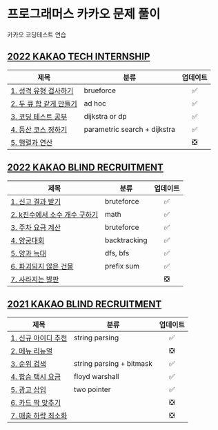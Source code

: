# **프로그래머스 카카오 문제 풀이**

카카오 코딩테스트 연습

## **[2022 KAKAO TECH INTERNSHIP](https://school.programmers.co.kr/learn/challenges?page=1&partIds=31236)**

|<center>제목</center>|<center>분류</center>|<center>업데이트</center>|
|:---|:---|:---:|
|[1. 성격 유형 검사하기](./2022%20KAKAO%20TECH%20INTERNSHIP/1.%20%EC%84%B1%EA%B2%A9%20%EC%9C%A0%ED%98%95%20%EA%B2%80%EC%82%AC%ED%95%98%EA%B8%B0.md)|brueforce|✅|
|[2. 두 큐 합 같게 만들기](./2022%20KAKAO%20TECH%20INTERNSHIP/2.%20%EB%91%90%20%ED%81%90%20%ED%95%A9%20%EA%B0%99%EA%B2%8C%20%EB%A7%8C%EB%93%A4%EA%B8%B0.md)|ad hoc|✅|
|[3. 코딩 테스트 공부](./2022%20KAKAO%20TECH%20INTERNSHIP//3.%20%EC%BD%94%EB%94%A9%20%ED%85%8C%EC%8A%A4%ED%8A%B8%20%EA%B3%B5%EB%B6%80.md)|dijkstra or dp |✅|
|[4. 등산 코스 정하기](./2022%20KAKAO%20TECH%20INTERNSHIP/4.%20%EB%93%B1%EC%82%B0%20%EC%BD%94%EC%8A%A4%20%EC%A0%95%ED%95%98%EA%B8%B0.md)|parametric search + dijkstra|✅|
|[5. 행렬과 연산](./2022%20KAKAO%20TECH%20INTERNSHIP/5.%20%ED%96%89%EB%A0%AC%EA%B3%BC%20%EC%97%B0%EC%82%B0.md)||❎|

## **[2022 KAKAO BLIND RECRUITMENT](https://school.programmers.co.kr/learn/challenges?page=1&partIds=25448)**

|<center>제목</center>|<center>분류</center>|<center>업데이트</center>|
|:---|:---|:---:|
|[1. 신고 결과 받기](./2022%20KAKAO%20BLIND%20RECRUITMENT/1.%20%EC%8B%A0%EA%B3%A0%20%EA%B2%B0%EA%B3%BC%20%EB%B0%9B%EA%B8%B0.md)|bruteforce|✅|
|[2. k진수에서 소수 개수 구하기](./2022%20KAKAO%20BLIND%20RECRUITMENT/2.%20k%EC%A7%84%EC%88%98%EC%97%90%EC%84%9C%20%EC%86%8C%EC%88%98%20%EA%B0%9C%EC%88%98%20%EA%B5%AC%ED%95%98%EA%B8%B0.md)|math|✅|
|[3. 주차 요금 계산](./2022%20KAKAO%20BLIND%20RECRUITMENT/3.%20%EC%A3%BC%EC%B0%A8%20%EC%9A%94%EA%B8%88%20%EA%B3%84%EC%82%B0.md)|bruteforce|✅|
|[4. 양궁대회](./2022%20KAKAO%20BLIND%20RECRUITMENT/4.%20%EC%96%91%EA%B6%81%EB%8C%80%ED%9A%8C.md)|backtracking|✅|
|[5. 양과 늑대](./2022%20KAKAO%20BLIND%20RECRUITMENT/5.%20%EC%96%91%EA%B3%BC%20%EB%8A%91%EB%8C%80.md)|dfs, bfs|✅|
|[6. 파괴되지 않은 건물](./2022%20KAKAO%20BLIND%20RECRUITMENT/6.%20%ED%8C%8C%EA%B4%B4%EB%90%98%EC%A7%80%20%EC%95%8A%EC%9D%80%20%EA%B1%B4%EB%AC%BC.md)|prefix sum|✅|
|[7. 사라지는 발판](./2022%20KAKAO%20BLIND%20RECRUITMENT/7.%20%EC%82%AC%EB%9D%BC%EC%A7%80%EB%8A%94%20%EB%B0%9C%ED%8C%90.md)||❎|

## **[2021 KAKAO BLIND RECRUITMENT](https://school.programmers.co.kr/learn/challenges?page=1&partIds=20069)**

|<center>제목</center>|<center>분류</center>|<center>업데이트</center>|
|:---|:---|:---:|
|[1. 신규 아이디 추천](./2021%20KAKAO%20BLIND%20RECRUITMENT/1.%20%EC%8B%A0%EA%B7%9C%20%EC%95%84%EC%9D%B4%EB%94%94%20%EC%B6%94%EC%B2%9C.md)|string parsing|✅|
|[2. 메뉴 리뉴얼](./2021%20KAKAO%20BLIND%20RECRUITMENT/2.%20%EB%A9%94%EB%89%B4%20%EB%A6%AC%EB%89%B4%EC%96%BC.md)| |❎|
|[3. 순위 검색](./2021%20KAKAO%20BLIND%20RECRUITMENT/3.%20%EC%88%9C%EC%9C%84%20%EA%B2%80%EC%83%89.md)| string parsing + bitmask|✅|
|[4. 합승 택시 요금](./2021%20KAKAO%20BLIND%20RECRUITMENT/./4.%20%ED%95%A9%EC%8A%B9%20%ED%83%9C%EC%8B%9C%20%EC%9A%94%EA%B8%88.md)|floyd warshall|✅|
|[5. 광고 삽입](./2021%20KAKAO%20BLIND%20RECRUITMENT/5.%20%EA%B4%91%EA%B3%A0%20%EC%82%BD%EC%9E%85.md)|two pointer|✅|
|[6. 카드 짝 맞추기](./2021%20KAKAO%20BLIND%20RECRUITMENT/6.%20%EC%B9%B4%EB%93%9C%20%EC%A7%9D%20%EB%A7%9E%EC%B6%94%EA%B8%B0.md)| |❎|
|[7. 매출 하락 최소화](./2021%20KAKAO%20BLIND%20RECRUITMENT/7.%20%EB%A7%A4%EC%B6%9C%20%ED%95%98%EB%9D%BD%20%EC%B5%9C%EC%86%8C%ED%99%94.md)| |❎|
